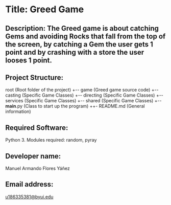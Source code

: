 # Title: Greed Game

## Description: The Greed game is about catching Gems and avoiding Rocks that fall from the top of the screen, by catching a Gem the user gets 1 point and by crashing with a store the user looses 1 point.

## Project Structure: 
root                          (Root folder of the project)
+-- game                (Greed game source code)
  +-- casting                 (Specific Game Classes)
  +-- directing               (Specific Game Classes)
  +-- services                (Specific Game Classes)
  +-- shared                  (Specific Game Classes)
+-- __main__.py             (Class to start up the program)
++- README.md                 (General information)

## Required Software: 
Python 3. Modules required: random, pyray

## Developer name: 
Manuel Armando Flores Yáñez

## Email address: 
u186335381@byui.edu